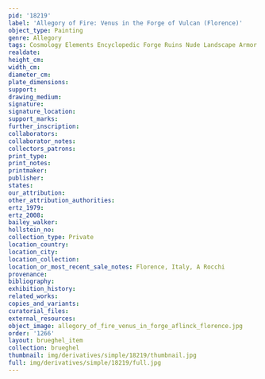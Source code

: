 ```yaml
---
pid: '18219'
label: 'Allegory of Fire: Venus in the Forge of Vulcan (Florence)'
object_type: Painting
genre: Allegory
tags: Cosmology Elements Encyclopedic Forge Ruins Nude Landscape Armor
realdate: 
height_cm: 
width_cm: 
diameter_cm: 
plate_dimensions: 
support: 
drawing_medium: 
signature: 
signature_location: 
support_marks: 
further_inscription: 
collaborators: 
collaborator_notes: 
collectors_patrons: 
print_type: 
print_notes: 
printmaker: 
publisher: 
states: 
our_attribution: 
other_attribution_authorities: 
ertz_1979: 
ertz_2008: 
bailey_walker: 
hollstein_no: 
collection_type: Private
location_country: 
location_city: 
location_collection: 
location_or_most_recent_sale_notes: Florence, Italy, A Rocchi
provenance: 
bibliography: 
exhibition_history: 
related_works: 
copies_and_variants: 
curatorial_files: 
external_resources: 
object_image: allegory_of_fire_venus_in_forge_aflinck_florence.jpg
order: '1266'
layout: brueghel_item
collection: brueghel
thumbnail: img/derivatives/simple/18219/thumbnail.jpg
full: img/derivatives/simple/18219/full.jpg
---
```

